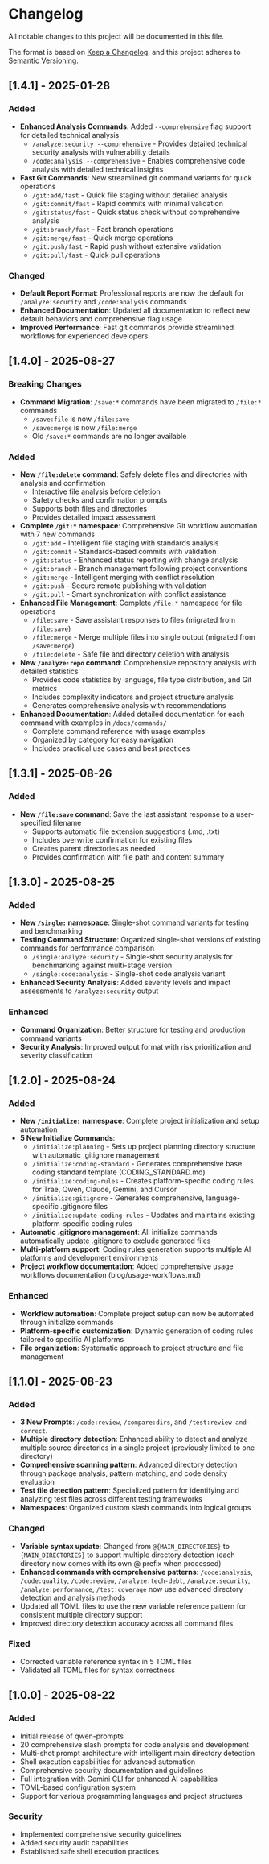 # Changelog

All notable changes to this project will be documented in this file.

The format is based on [Keep a Changelog](https://keepachangelog.com/en/1.0.0/),
and this project adheres to [Semantic Versioning](https://semver.org/spec/v2.0.0.html).

## [1.4.1] - 2025-01-28

### Added
- **Enhanced Analysis Commands**: Added `--comprehensive` flag support for detailed technical analysis
  - `/analyze:security --comprehensive` - Provides detailed technical security analysis with vulnerability details
  - `/code:analysis --comprehensive` - Enables comprehensive code analysis with detailed technical insights
- **Fast Git Commands**: New streamlined git command variants for quick operations
  - `/git:add/fast` - Quick file staging without detailed analysis
  - `/git:commit/fast` - Rapid commits with minimal validation
  - `/git:status/fast` - Quick status check without comprehensive analysis
  - `/git:branch/fast` - Fast branch operations
  - `/git:merge/fast` - Quick merge operations
  - `/git:push/fast` - Rapid push without extensive validation
  - `/git:pull/fast` - Quick pull operations

### Changed
- **Default Report Format**: Professional reports are now the default for `/analyze:security` and `/code:analysis` commands
- **Enhanced Documentation**: Updated all documentation to reflect new default behaviors and comprehensive flag usage
- **Improved Performance**: Fast git commands provide streamlined workflows for experienced developers

## [1.4.0] - 2025-08-27

### Breaking Changes
- **Command Migration**: `/save:*` commands have been migrated to `/file:*` commands
  - `/save:file` is now `/file:save`
  - `/save:merge` is now `/file:merge`
  - Old `/save:*` commands are no longer available

### Added
- **New `/file:delete` command**: Safely delete files and directories with analysis and confirmation
  - Interactive file analysis before deletion
  - Safety checks and confirmation prompts
  - Supports both files and directories
  - Provides detailed impact assessment
- **Complete `/git:*` namespace**: Comprehensive Git workflow automation with 7 new commands
  - `/git:add` - Intelligent file staging with standards analysis
  - `/git:commit` - Standards-based commits with validation
  - `/git:status` - Enhanced status reporting with change analysis
  - `/git:branch` - Branch management following project conventions
  - `/git:merge` - Intelligent merging with conflict resolution
  - `/git:push` - Secure remote publishing with validation
  - `/git:pull` - Smart synchronization with conflict assistance
- **Enhanced File Management**: Complete `/file:*` namespace for file operations
  - `/file:save` - Save assistant responses to files (migrated from `/file:save`)
  - `/file:merge` - Merge multiple files into single output (migrated from `/save:merge`)
  - `/file:delete` - Safe file and directory deletion with analysis
- **New `/analyze:repo` command**: Comprehensive repository analysis with detailed statistics
  - Provides code statistics by language, file type distribution, and Git metrics
  - Includes complexity indicators and project structure analysis
  - Generates comprehensive analysis with recommendations
- **Enhanced Documentation**: Added detailed documentation for each command with examples in `/docs/commands/`
  - Complete command reference with usage examples
  - Organized by category for easy navigation
  - Includes practical use cases and best practices

## [1.3.1] - 2025-08-26

### Added
- **New `/file:save` command**: Save the last assistant response to a user-specified filename
  - Supports automatic file extension suggestions (.md, .txt)
  - Includes overwrite confirmation for existing files
  - Creates parent directories as needed
  - Provides confirmation with file path and content summary

## [1.3.0] - 2025-08-25

### Added
- **New `/single:` namespace**: Single-shot command variants for testing and benchmarking
- **Testing Command Structure**: Organized single-shot versions of existing commands for performance comparison
  - `/single:analyze:security` - Single-shot security analysis for benchmarking against multi-stage version
  - `/single:code:analysis` - Single-shot code analysis variant
- **Enhanced Security Analysis**: Added severity levels and impact assessments to `/analyze:security` output

### Enhanced
- **Command Organization**: Better structure for testing and production command variants
- **Security Analysis**: Improved output format with risk prioritization and severity classification

## [1.2.0] - 2025-08-24

### Added
- **New `/initialize:` namespace**: Complete project initialization and setup automation
- **5 New Initialize Commands**:
  - `/initialize:planning` - Sets up project planning directory structure with automatic .gitignore management
  - `/initialize:coding-standard` - Generates comprehensive base coding standard template (CODING_STANDARD.md)
  - `/initialize:coding-rules` - Creates platform-specific coding rules for Trae, Qwen, Claude, Gemini, and Cursor
  - `/initialize:gitignore` - Generates comprehensive, language-specific .gitignore files
  - `/initialize:update-coding-rules` - Updates and maintains existing platform-specific coding rules
- **Automatic .gitignore management**: All initialize commands automatically update .gitignore to exclude generated files
- **Multi-platform support**: Coding rules generation supports multiple AI platforms and development environments
- **Project workflow documentation**: Added comprehensive usage workflows documentation (blog/usage-workflows.md)

### Enhanced
- **Workflow automation**: Complete project setup can now be automated through initialize commands
- **Platform-specific customization**: Dynamic generation of coding rules tailored to specific AI platforms
- **File organization**: Systematic approach to project structure and file management

## [1.1.0] - 2025-08-23

### Added
- **3 New Prompts**: `/code:review`, `/compare:dirs`, and `/test:review-and-correct`.
- **Multiple directory detection**: Enhanced ability to detect and analyze multiple source directories in a single project (previously limited to one directory)
- **Comprehensive scanning pattern**: Advanced directory detection through package analysis, pattern matching, and code density evaluation
- **Test file detection pattern**: Specialized pattern for identifying and analyzing test files across different testing frameworks
- **Namespaces**: Organized custom slash commands into logical groups
### Changed
- **Variable syntax update**: Changed from `@{MAIN_DIRECTORIES}` to `{MAIN_DIRECTORIES}` to support multiple directory detection (each directory now comes with its own @ prefix when processed)
- **Enhanced commands with comprehensive patterns**: `/code:analysis`, `/code:quality`, `/code:review`, `/analyze:tech-debt`, `/analyze:security`, `/analyze:performance`, `/test:coverage` now use advanced directory detection and analysis methods
- Updated all TOML files to use the new variable reference pattern for consistent multiple directory support
- Improved directory detection accuracy across all command files

### Fixed
- Corrected variable reference syntax in 5 TOML files
- Validated all TOML files for syntax correctness

## [1.0.0] - 2025-08-22

### Added
- Initial release of qwen-prompts
- 20 comprehensive slash prompts for code analysis and development
- Multi-shot prompt architecture with intelligent main directory detection
- Shell execution capabilities for advanced automation
- Comprehensive security documentation and guidelines
- Full integration with Gemini CLI for enhanced AI capabilities
- TOML-based configuration system
- Support for various programming languages and project structures

### Security
- Implemented comprehensive security guidelines
- Added security audit capabilities
- Established safe shell execution practices